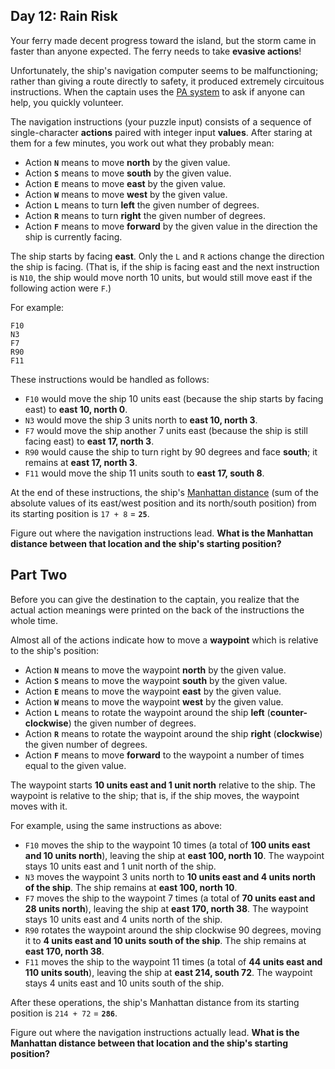 
## Day 12: Rain Risk

Your ferry made decent progress toward the island, but the storm came in  faster than anyone expected. The ferry needs to take  **evasive actions**!

Unfortunately, the ship's navigation computer seems to be malfunctioning; rather than giving a route directly to safety, it produced extremely circuitous instructions. When the captain uses the  [PA system](https://en.wikipedia.org/wiki/Public_address_system)  to ask if anyone can help, you quickly volunteer.

The navigation instructions (your puzzle input) consists of a sequence of single-character  **actions**  paired with integer input  **values**. After staring at them for a few minutes, you work out what they probably mean:

-   Action  **`N`**  means to move  **north**  by the given value.
-   Action  **`S`**  means to move  **south**  by the given value.
-   Action  **`E`**  means to move  **east**  by the given value.
-   Action  **`W`**  means to move  **west**  by the given value.
-   Action  **`L`**  means to turn  **left**  the given number of degrees.
-   Action  **`R`**  means to turn  **right**  the given number of degrees.
-   Action  **`F`**  means to move  **forward**  by the given value in the direction the ship is currently facing.

The ship starts by facing  **east**. Only the  `L`  and  `R`  actions change the direction the ship is facing. (That is, if the ship is facing east and the next instruction is  `N10`, the ship would move north 10 units, but would still move east if the following action were  `F`.)

For example:

```
F10
N3
F7
R90
F11
```

These instructions would be handled as follows:

-   `F10`  would move the ship 10 units east (because the ship starts by facing east) to  **east 10, north 0**.
-   `N3`  would move the ship 3 units north to  **east 10, north 3**.
-   `F7`  would move the ship another 7 units east (because the ship is still facing east) to  **east 17, north 3**.
-   `R90`  would cause the ship to turn right by 90 degrees and face  **south**; it remains at  **east 17, north 3**.
-   `F11`  would move the ship 11 units south to  **east 17, south 8**.

At the end of these instructions, the ship's  [Manhattan distance](https://en.wikipedia.org/wiki/Manhattan_distance)  (sum of the absolute values of its east/west position and its north/south position) from its starting position is  `17 + 8`  =  **`25`**.

Figure out where the navigation instructions lead.  **What is the Manhattan distance between that location and the ship's starting position?**



## Part Two

Before you can give the destination to the captain, you realize that the actual action meanings were printed on the back of the instructions the whole time.

Almost all of the actions indicate how to move a  **waypoint**  which is relative to the ship's position:

-   Action  **`N`**  means to move the waypoint  **north**  by the given value.
-   Action  **`S`**  means to move the waypoint  **south**  by the given value.
-   Action  **`E`**  means to move the waypoint  **east**  by the given value.
-   Action  **`W`**  means to move the waypoint  **west**  by the given value.
-   Action  **`L`**  means to rotate the waypoint around the ship  **left**  (**counter-clockwise**) the given number of degrees.
-   Action  **`R`**  means to rotate the waypoint around the ship  **right**  (**clockwise**) the given number of degrees.
-   Action  **`F`**  means to move  **forward**  to the waypoint a number of times equal to the given value.

The waypoint starts  **10 units east and 1 unit north**  relative to the ship. The waypoint is relative to the ship; that is, if the ship moves, the waypoint moves with it.

For example, using the same instructions as above:

-   `F10`  moves the ship to the waypoint 10 times (a total of  **100 units east and 10 units north**), leaving the ship at  **east 100, north 10**. The waypoint stays 10 units east and 1 unit north of the ship.
-   `N3`  moves the waypoint 3 units north to  **10 units east and 4 units north of the ship**. The ship remains at  **east 100, north 10**.
-   `F7`  moves the ship to the waypoint 7 times (a total of  **70 units east and 28 units north**), leaving the ship at  **east 170, north 38**. The waypoint stays 10 units east and 4 units north of the ship.
-   `R90`  rotates the waypoint around the ship clockwise 90 degrees, moving it to  **4 units east and 10 units south of the ship**. The ship remains at  **east 170, north 38**.
-   `F11`  moves the ship to the waypoint 11 times (a total of  **44 units east and 110 units south**), leaving the ship at  **east 214, south 72**. The waypoint stays 4 units east and 10 units south of the ship.

After these operations, the ship's Manhattan distance from its starting position is  `214 + 72`  =  **`286`**.

Figure out where the navigation instructions actually lead.  **What is the Manhattan distance between that location and the ship's starting position?**